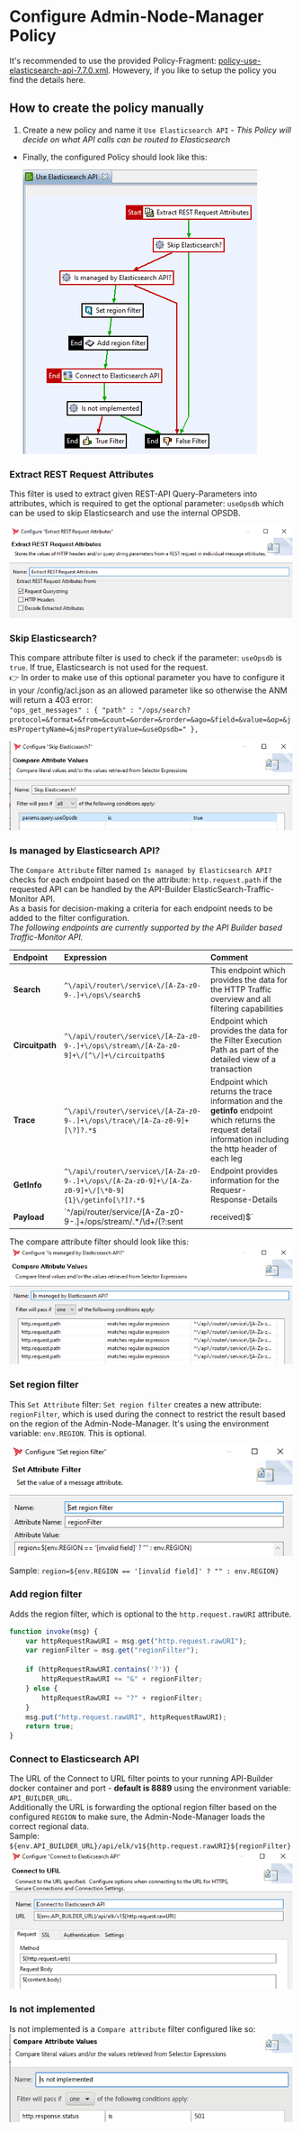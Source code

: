 # Configure Admin-Node-Manager Policy

It's recommended to use the provided Policy-Fragment: [policy-use-elasticsearch-api-7.7.0.xml](nodemanager/policy-use-elasticsearch-api-7.7.0.xml). 
Howevery, if you like to setup the policy you find the details here.

## How to create the policy manually

1. Create a new policy and name it `Use Elasticsearch API` - *This Policy will decide on what API calls can be routed to Elasticsearch*
- Finally, the configured Policy should look like this:

  ![use ES API](../imgs/node-manager-use-es-api.png)  

### Extract REST Request Attributes

This filter is used to extract given REST-API Query-Parameters into attributes, which is required to get the optional parameter: `useOpsdb` which can be used to skip Elasticsearch and use the internal OPSDB.  

![Extract REST-Attributes](../imgs/extract_rest_attributes.png)  

### Skip Elasticsearch?

This compare attribute filter is used to check if the parameter: `useOpsdb` is `true`. If true, Elasticsearch is not used for the request.  
:point_right: In order to make use of this optional parameter you have to configure it in your <apigateway>/config/acl.json as an allowed parameter like so otherwise the ANM will return a 403 error:  
`"ops_get_messages" : { "path" : "/ops/search?protocol=&format=&from=&count=&order=&rorder=&ago=&field=&value=&op=&jmsPropertyName=&jmsPropertyValue=&useOpsdb=" },`  

![Skip Elasticsearch?](../imgs/skip_elasticsearch_useOpsdb.png)  

### Is managed by Elasticsearch API?

The `Compare Attribute` filter named `Is managed by Elasticsearch API?` checks for each endpoint based on the attribute: `http.request.path` if the requested API can be handled by the API-Builder ElasticSearch-Traffic-Monitor API.  
As a basis for decision-making a criteria for each endpoint needs to be added to the filter configuration.  
_The following endpoints are currently supported by the API Builder based Traffic-Monitor API._  

| Endpoint       | Expression               | Comment | 
| :---          | :---                 | :---  |
| **Search**     | `^\/api\/router\/service\/[A-Za-z0-9-.]+\/ops\/search$` | This endpoint which provides the data for the HTTP Traffic overview and all filtering capabilities|
| **Circuitpath**     | `^\/api\/router\/service\/[A-Za-z0-9-.]+\/ops\/stream\/[A-Za-z0-9]+\/[^\/]+\/circuitpath$` | Endpoint which provides the data for the Filter Execution Path as part of the detailed view of a transaction|
| **Trace**     | `^\/api\/router\/service\/[A-Za-z0-9-.]+\/ops\/trace\/[A-Za-z0-9]+[\?]?.*$` | Endpoint which returns the trace information and the **getinfo** endpoint which returns the request detail information including the http header of each leg|
| **GetInfo**     | `^\/api\/router\/service\/[A-Za-z0-9-.]+\/ops\/[A-Za-z0-9]+\/[A-Za-z0-9]+\/[\*0-9]{1}\/getinfo[\?]?.*$` |Endpoint provides information for the Requesr- Response-Details|
| **Payload**     | `^\/api\/router\/service\/[A-Za-z0-9-.]+\/ops\/stream\/.*\/\d+\/(?:sent|received)$` |Payload endpoint|


The compare attribute filter should look like this:   
![Is API Managed](../imgs/IsmanagedbyElasticsearchAPI.png)  

### Set region filter

This `Set Attribute` filter: `Set region filter` creates a new attribute: `regionFilter`, which is used during the connect to restrict the result based on the region of the Admin-Node-Manager. It's using the environment variable: `env.REGION`. This is optional.  

![Set region filter](../imgs/setRegionFilter.png)  

Sample:  `region=${env.REGION == '[invalid field]' ? "" : env.REGION}`

### Add region filter

Adds the region filter, which is optional to the `http.request.rawURI` attribute.

```javascript
function invoke(msg) {
    var httpRequestRawURI = msg.get("http.request.rawURI");
    var regionFilter = msg.get("regionFilter");

    if (httpRequestRawURI.contains('?')) {
        httpRequestRawURI += "&" + regionFilter;
    } else {
        httpRequestRawURI += "?" + regionFilter;
    }
    msg.put("http.request.rawURI", httpRequestRawURI);
    return true;
}
```

### Connect to Elasticsearch API

The URL of the Connect to URL filter points to your running API-Builder docker container and port - **default is 8889** using the environment variable: `API_BUILDER_URL`.  
Additionally the URL is forwarding the optional region filter based on the configured `REGION` to make sure, the Admin-Node-Manager loads the correct regional data.  
Sample: `${env.API_BUILDER_URL}/api/elk/v1${http.request.rawURI}${regionFilter}`  
![Connect to ES API](../imgs/connect-to-elasticsearch-api.png)  

### Is not implemented
Is not implemented is a `Compare attribute` filter configured like so:  
![Is not implemented](../imgs/is_not_implemented.png)  
